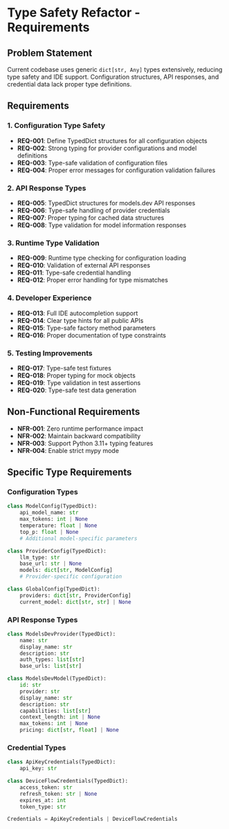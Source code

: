 # Type Safety Refactor - Requirements

## Problem Statement
Current codebase uses generic `dict[str, Any]` types extensively, reducing type safety and IDE support. Configuration structures, API responses, and credential data lack proper type definitions.

## Requirements

### 1. Configuration Type Safety
- **REQ-001**: Define TypedDict structures for all configuration objects
- **REQ-002**: Strong typing for provider configurations and model definitions
- **REQ-003**: Type-safe validation of configuration files
- **REQ-004**: Proper error messages for configuration validation failures

### 2. API Response Types
- **REQ-005**: TypedDict structures for models.dev API responses
- **REQ-006**: Type-safe handling of provider credentials
- **REQ-007**: Proper typing for cached data structures
- **REQ-008**: Type validation for model information responses

### 3. Runtime Type Validation
- **REQ-009**: Runtime type checking for configuration loading
- **REQ-010**: Validation of external API responses
- **REQ-011**: Type-safe credential handling
- **REQ-012**: Proper error handling for type mismatches

### 4. Developer Experience
- **REQ-013**: Full IDE autocompletion support
- **REQ-014**: Clear type hints for all public APIs
- **REQ-015**: Type-safe factory method parameters
- **REQ-016**: Proper documentation of type constraints

### 5. Testing Improvements
- **REQ-017**: Type-safe test fixtures
- **REQ-018**: Proper typing for mock objects
- **REQ-019**: Type validation in test assertions
- **REQ-020**: Type-safe test data generation

## Non-Functional Requirements
- **NFR-001**: Zero runtime performance impact
- **NFR-002**: Maintain backward compatibility
- **NFR-003**: Support Python 3.11+ typing features
- **NFR-004**: Enable strict mypy mode

## Specific Type Requirements

### Configuration Types
```python
class ModelConfig(TypedDict):
    api_model_name: str
    max_tokens: int | None
    temperature: float | None
    top_p: float | None
    # Additional model-specific parameters

class ProviderConfig(TypedDict):
    llm_type: str
    base_url: str | None
    models: dict[str, ModelConfig]
    # Provider-specific configuration

class GlobalConfig(TypedDict):
    providers: dict[str, ProviderConfig]
    current_model: dict[str, str] | None
```

### API Response Types
```python
class ModelsDevProvider(TypedDict):
    name: str
    display_name: str
    description: str
    auth_types: list[str]
    base_urls: list[str]

class ModelsDevModel(TypedDict):
    id: str
    provider: str
    display_name: str
    description: str
    capabilities: list[str]
    context_length: int | None
    max_tokens: int | None
    pricing: dict[str, float] | None
```

### Credential Types
```python
class ApiKeyCredentials(TypedDict):
    api_key: str

class DeviceFlowCredentials(TypedDict):
    access_token: str
    refresh_token: str | None
    expires_at: int
    token_type: str

Credentials = ApiKeyCredentials | DeviceFlowCredentials
```
